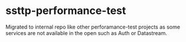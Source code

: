 
ssttp-performance-test
======================

Migrated to internal repo like other perforamance-test projects as some services are not available in the open such as Auth or Datastream.

